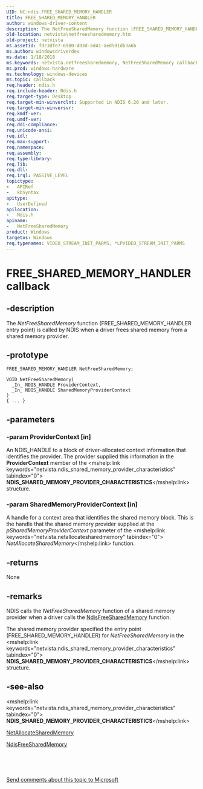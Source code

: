 ```yaml
---
UID: NC:ndis.FREE_SHARED_MEMORY_HANDLER
title: FREE_SHARED_MEMORY_HANDLER
author: windows-driver-content
description: The NetFreeSharedMemory function (FREE_SHARED_MEMORY_HANDLER entry point) is called by NDIS when a driver frees shared memory from a shared memory provider.
old-location: netvista\netfreesharedmemory.htm
old-project: netvista
ms.assetid: fdc3dfe7-6980-493d-ad41-aed501db3a6b
ms.author: windowsdriverdev
ms.date: 1/18/2018
ms.keywords: netvista.netfreesharedmemory, NetFreeSharedMemory callback function [Network Drivers Starting with Windows Vista], NetFreeSharedMemory, FREE_SHARED_MEMORY_HANDLER, FREE_SHARED_MEMORY_HANDLER, ndis/NetFreeSharedMemory, ndis_shared_memory_ref_15b5aca1-e5be-4063-812f-9d98a4e72cd4.xml
ms.prod: windows-hardware
ms.technology: windows-devices
ms.topic: callback
req.header: ndis.h
req.include-header: Ndis.h
req.target-type: Desktop
req.target-min-winverclnt: Supported in NDIS 6.20 and later.
req.target-min-winversvr: 
req.kmdf-ver: 
req.umdf-ver: 
req.ddi-compliance: 
req.unicode-ansi: 
req.idl: 
req.max-support: 
req.namespace: 
req.assembly: 
req.type-library: 
req.lib: 
req.dll: 
req.irql: PASSIVE_LEVEL
topictype: 
-	APIRef
-	kbSyntax
apitype: 
-	UserDefined
apilocation: 
-	Ndis.h
apiname: 
-	NetFreeSharedMemory
product: Windows
targetos: Windows
req.typenames: VIDEO_STREAM_INIT_PARMS, *LPVIDEO_STREAM_INIT_PARMS
---
```


# FREE_SHARED_MEMORY_HANDLER callback


## -description


The 
  <i>NetFreeSharedMemory</i> function (FREE_SHARED_MEMORY_HANDLER entry point) is called by NDIS when a driver
  frees shared memory from a shared memory provider.


## -prototype


````
FREE_SHARED_MEMORY_HANDLER NetFreeSharedMemory;

VOID NetFreeSharedMemory(
  _In_ NDIS_HANDLE ProviderContext,
  _In_ NDIS_HANDLE SharedMemoryProviderContext
)
{ ... }
````


## -parameters




### -param ProviderContext [in]

An NDIS_HANDLE to a block of driver-allocated context information that identifies the provider.
     The provider supplied this information in the 
     <b>ProviderContext</b> member of the 
     <mshelp:link keywords="netvista.ndis_shared_memory_provider_characteristics" tabindex="0"><b>
     NDIS_SHARED_MEMORY_PROVIDER_CHARACTERISTICS</b></mshelp:link> structure.


### -param SharedMemoryProviderContext [in]

A handle for a context area that identifies the shared memory block. This is the handle that the
     shared memory provider supplied at the 
     <i>pSharedMemoryProviderContext</i> parameter of the 
     <mshelp:link keywords="netvista.netallocatesharedmemory" tabindex="0"><i>
     NetAllocateSharedMemory</i></mshelp:link> function.


## -returns


None



## -remarks


NDIS calls the 
    <i>NetFreeSharedMemory</i> function of a shared memory provider when a driver calls the 
    <a href="..\ndis\nf-ndis-ndisfreesharedmemory.md">NdisFreeSharedMemory</a> function.

The shared memory provider specified the entry point (FREE_SHARED_MEMORY_HANDLER) for 
    <i>NetFreeSharedMemory</i> in the 
    <mshelp:link keywords="netvista.ndis_shared_memory_provider_characteristics" tabindex="0"><b>
    NDIS_SHARED_MEMORY_PROVIDER_CHARACTERISTICS</b></mshelp:link> structure.



## -see-also

<mshelp:link keywords="netvista.ndis_shared_memory_provider_characteristics" tabindex="0"><b>
   NDIS_SHARED_MEMORY_PROVIDER_CHARACTERISTICS</b></mshelp:link>

<a href="..\ndis\nc-ndis-allocate_shared_memory_handler.md">NetAllocateSharedMemory</a>

<a href="..\ndis\nf-ndis-ndisfreesharedmemory.md">NdisFreeSharedMemory</a>

 

 

<a href="mailto:wsddocfb@microsoft.com?subject=Documentation%20feedback [netvista\netvista]:%20FREE_SHARED_MEMORY_HANDLER callback function%20 RELEASE:%20(1/18/2018)&amp;body=%0A%0APRIVACY STATEMENT%0A%0AWe use your feedback to improve the documentation. We don't use your email address for any other purpose, and we'll remove your email address from our system after the issue that you're reporting is fixed. While we're working to fix this issue, we might send you an email message to ask for more info. Later, we might also send you an email message to let you know that we've addressed your feedback.%0A%0AFor more info about Microsoft's privacy policy, see http://privacy.microsoft.com/en-us/default.aspx." title="Send comments about this topic to Microsoft">Send comments about this topic to Microsoft</a>

